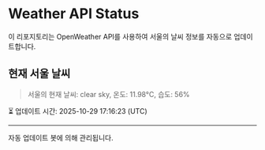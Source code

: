
# Weather API Status

이 리포지토리는 OpenWeather API를 사용하여 서울의 날씨 정보를 자동으로 업데이트합니다.

## 현재 서울 날씨
> 서울의 현재 날씨: clear sky, 온도: 11.98°C, 습도: 56%

⏳ 업데이트 시간: 2025-10-29 17:16:23 (UTC)

---
자동 업데이트 봇에 의해 관리됩니다.

